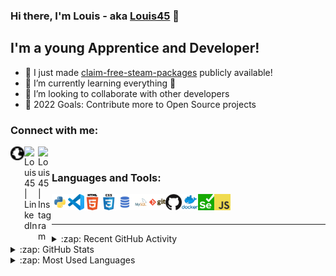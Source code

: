 ### Hi there, I'm Louis - aka [Louis45][website] 👋 

## I'm a young Apprentice and Developer!

- 🔭 I just made [claim-free-steam-packages](https://github.com/Luois45/claim-free-steam-packages) publicly available!
- 🌱 I’m currently learning everything 🤣
- 👯 I’m looking to collaborate with other developers
- 🥅 2022 Goals: Contribute more to Open Source projects

### Connect with me:

[<img align="left" alt="linktree.louis45.de" width="22px" src="https://raw.githubusercontent.com/iconic/open-iconic/master/svg/globe.svg" />][website]
[<img align="left" alt="Louis45 | LinkedIn" width="22px" src="https://cdn.jsdelivr.net/npm/simple-icons@v3/icons/linkedin.svg" />][linkedin]
[<img align="left" alt="Louis45 | Instagram" width="22px" src="https://cdn.jsdelivr.net/npm/simple-icons@v3/icons/instagram.svg" />][instagram]

<br />

### Languages and Tools:

[<img align="left" alt="Python" width="26px" src="https://raw.githubusercontent.com/github/explore/80688e429a7d4ef2fca1e82350fe8e3517d3494d/topics/python/python.png" />](https://github.com/topics/python)
[<img align="left" alt="Visual Studio Code" width="26px" src="https://raw.githubusercontent.com/github/explore/bbd48b997e8d0bef63f676eca4da5e1f76487b56/topics/visual-studio-code/visual-studio-code.png" />](https://github.com/topics/visual-studio-code)
[<img align="left" alt="HTML" width="26px" src="https://raw.githubusercontent.com/github/explore/80688e429a7d4ef2fca1e82350fe8e3517d3494d/topics/html/html.png" />](https://github.com/topics/html)
[<img align="left" alt="CSS" width="26px" src="https://raw.githubusercontent.com/github/explore/80688e429a7d4ef2fca1e82350fe8e3517d3494d/topics/css/css.png" />](https://github.com/topics/css)
[<img align="left" alt="SQL" width="26px" src="https://raw.githubusercontent.com/github/explore/80688e429a7d4ef2fca1e82350fe8e3517d3494d/topics/sql/sql.png" />](https://github.com/topics/sql)
[<img align="left" alt="MySQL" width="26px" src="https://raw.githubusercontent.com/github/explore/80688e429a7d4ef2fca1e82350fe8e3517d3494d/topics/mysql/mysql.png" />](https://github.com/topics/mysql)
[<img align="left" alt="Git" width="26px" src="https://raw.githubusercontent.com/github/explore/80688e429a7d4ef2fca1e82350fe8e3517d3494d/topics/git/git.png" />](https://github.com/topics/git)
[<img align="left" alt="GitHub" width="26px" src="https://raw.githubusercontent.com/github/explore/78df643247d429f6cc873026c0622819ad797942/topics/github/github.png" />](https://github.com/topics/github)
[<img align="left" alt="GitHub" width="26px" src="https://raw.githubusercontent.com/github/explore/80688e429a7d4ef2fca1e82350fe8e3517d3494d/topics/docker/docker.png" />](https://github.com/topics/docker)
[<img align="left" alt="Selenium" width="26px" src="https://raw.githubusercontent.com/github/explore/6c7084bb772f6fabaae377f5ae4a607594234ee6/topics/selenium/selenium.png" />](https://github.com/topics/selenium)
[<img align="left" alt="JavaScript" width="26px" src="https://raw.githubusercontent.com/github/explore/80688e429a7d4ef2fca1e82350fe8e3517d3494d/topics/javascript/javascript.png" />](https://github.com/topics/javascript)

<br />
<br />

---

<details>
  <summary>:zap: Recent GitHub Activity</summary>
  
<!--START_SECTION:activity-->
1. 🔒 Closed issue [#6](https://github.com/Luois45/SkinbaronBot_v2/issues/6) in [Luois45/SkinbaronBot_v2](https://github.com/Luois45/SkinbaronBot_v2)
2. ❗ Opened issue [#6](https://github.com/Luois45/SkinbaronBot_v2/issues/6) in [Luois45/SkinbaronBot_v2](https://github.com/Luois45/SkinbaronBot_v2)
3. ❌ Closed PR [#1](https://github.com/Luois45/SkinbaronBot_v2/pull/1) in [Luois45/SkinbaronBot_v2](https://github.com/Luois45/SkinbaronBot_v2)
4. ❌ Closed PR [#3](https://github.com/Luois45/SkinbaronBot_v2/pull/3) in [Luois45/SkinbaronBot_v2](https://github.com/Luois45/SkinbaronBot_v2)
5. ❌ Closed PR [#5](https://github.com/Luois45/SkinbaronBot_v2/pull/5) in [Luois45/SkinbaronBot_v2](https://github.com/Luois45/SkinbaronBot_v2)
6. 🔒 Closed issue [#4](https://github.com/Luois45/SkinbaronBot_v2/issues/4) in [Luois45/SkinbaronBot_v2](https://github.com/Luois45/SkinbaronBot_v2)
7. ❗ Opened issue [#4](https://github.com/Luois45/SkinbaronBot_v2/issues/4) in [Luois45/SkinbaronBot_v2](https://github.com/Luois45/SkinbaronBot_v2)
8. 🔒 Closed issue [#2](https://github.com/Luois45/SkinbaronBot_v2/issues/2) in [Luois45/SkinbaronBot_v2](https://github.com/Luois45/SkinbaronBot_v2)
9. ❗ Opened issue [#2](https://github.com/Luois45/SkinbaronBot_v2/issues/2) in [Luois45/SkinbaronBot_v2](https://github.com/Luois45/SkinbaronBot_v2)
10. 🚀 Published release [Version 1.0](https://github.com/golummodz/G-mod-injector/releases/tag/v1.0.0) in [golummodz/G-mod-injector](https://github.com/golummodz/G-mod-injector)
<!--END_SECTION:activity-->
  
</details>

<details>
  <summary>:zap: GitHub Stats</summary>
  <a href="https://github.com/Luois45?tab=repositories">
    <img align="center" alt="Louis45's GitHub Stats" src="https://github-readme-stats.vercel.app/api?username=Luois45&count_private=true&theme=tokyonight&show_icons=true" />
  </a>
</details>

<details>
  <summary>:zap: Most Used Languages</summary>
  <a href="https://github.com/Luois45?tab=repositories">
    <img align="center" alt="Louis45's Most Used Languages" src="https://github-readme-stats.vercel.app/api/top-langs/?username=Luois45&count_private=true&theme=tokyonight&layout=compact" />
  </a>
</details>

[website]: https://linktree.louis45.de/
[instagram]: https://rebrand.ly/instagram-45
[linkedin]: https://rebrand.ly/linkedin-45
